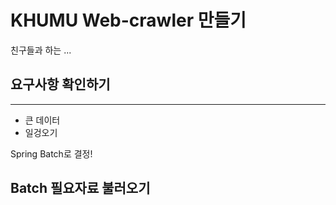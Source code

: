 # KHUMU Web-crawler 만들기

친구들과 하는 ...

## 요구사항 확인하기

---

- 큰 데이터
- 일겅오기

Spring Batch로 결정!

## Batch 필요자료 불러오기

